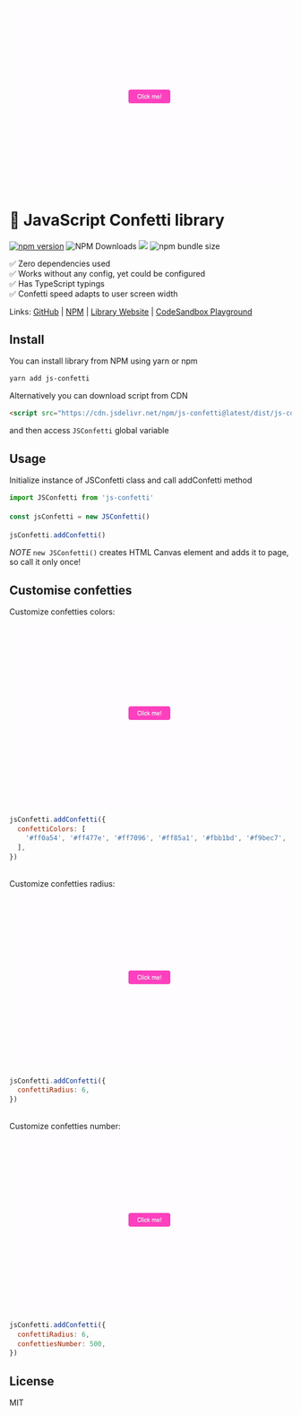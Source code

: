 

<img src="assets/standard-confetti.gif" width="500px" />

# 🎉 JavaScript Confetti library

[![npm version](https://badge.fury.io/js/js-confetti.svg)](https://badge.fury.io/js/js-confetti)
![NPM Downloads](https://img.shields.io/npm/dw/js-confetti)
[![](https://data.jsdelivr.com/v1/package/npm/js-confetti/badge?style=rounded)](https://www.jsdelivr.com/package/npm/js-confetti)
![npm bundle size](https://img.shields.io/bundlephobia/minzip/js-confetti)


✅ Zero dependencies used<br/>
✅ Works without any config, yet could be configured<br/>
✅ Has TypeScript typings<br/>
✅ Confetti speed adapts to user screen width

Links: [GitHub](https://github.com/loonywizard/js-confetti) | [NPM](https://www.npmjs.com/package/js-confetti) | [Library Website](https://loonywizard.github.io/js-confetti/) | [CodeSandbox Playground](https://codesandbox.io/s/confetti-vanilla-js-r5kqi)


## Install

You can install library from NPM using yarn or npm

```sh
yarn add js-confetti
```

Alternatively you can download script from CDN
```html
<script src="https://cdn.jsdelivr.net/npm/js-confetti@latest/dist/js-confetti.browser.js"></script>
```

and then access `JSConfetti` global variable

## Usage

Initialize instance of JSConfetti class and call addConfetti method

```js
import JSConfetti from 'js-confetti'

const jsConfetti = new JSConfetti()

jsConfetti.addConfetti()
```

*NOTE* `new JSConfetti()` creates HTML Canvas element and adds it to page, so call it only once!

## Customise confetties

Customize confetties colors:

<img src="assets/custom-color.gif" width="500px" />

```js
jsConfetti.addConfetti({
  confettiColors: [
    '#ff0a54', '#ff477e', '#ff7096', '#ff85a1', '#fbb1bd', '#f9bec7',
  ],
})
```

<br/>
Customize confetties radius:

<img src="assets/custom-radius.gif" width="500px" />

```js
jsConfetti.addConfetti({
  confettiRadius: 6,
})
```

<br/>
Customize confetties number:

<img src="assets/custom-confetties-number.gif" width="500px" />

```js
jsConfetti.addConfetti({
  confettiRadius: 6,
  confettiesNumber: 500,
})
```

## License
MIT
